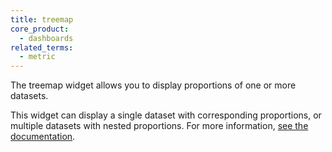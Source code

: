 ```yaml
---
title: treemap
core_product:
  - dashboards
related_terms:
  - metric
---
```

The treemap widget allows you to display proportions of one or more datasets. 

This widget can display a single dataset with corresponding proportions, or multiple datasets with nested proportions. For more information, <a href="/dashboards/widgets/treemap/">see the documentation</a>.